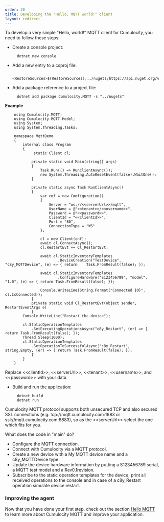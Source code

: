 ```yaml
---
order: 20
title: Developing the "Hello, MQTT world!" client
layout: redirect
---
```



To develop a very simple "Hello, world!" MQTT client for Cumulocity, you need to follow these steps:

* Create a console project:

    	dotnet new console

* Add a new entry <PropertyGroup> to a csproj file:

        <RestoreSources>$(RestoreSources);../nugets;https://api.nuget.org/v3/index.json</RestoreSources>
        
* Add a package reference to a project file:

		dotnet add package Cumulocity.MQTT -s "../nugets"


**Example**

        using Cumulocity.MQTT;
        using Cumulocity.MQTT.Model;
        using System;
        using System.Threading.Tasks;

        namespace MqttDemo
        {
            internal class Program
            {
                 static Client cl;
                 
                private static void Main(string[] args)
                {
                    Task.Run(() => RunClientAsync());
                    new System.Threading.AutoResetEvent(false).WaitOne();
                }

                private static async Task RunClientAsync()
                {
                    var cnf = new Configuration()
                    {
                        Server = "ws://<<serverUrl>>/mqtt",
                        UserName = @"<<tenant>>/<<username>>",
                        Password = @"<<password>>",
                        ClientId = "<<clientId>>",
                        Port = "80",
                        ConnectionType = "WS"
                    };

                    cl = new Client(cnf);
                    await cl.ConnectAsync();
                    cl.RestartEvt += Cl_RestartEvt;

                    await cl.StaticInventoryTemplates
                            .DeviceCreation("TestDevice", "c8y_MQTTDevice", (e) => { return    Task.FromResult(false); });

                    await cl.StaticInventoryTemplates
                            .ConfigureHardware("S123456789", "model", "1.0", (e) => { return Task.FromResult(false); });

                    Console.WriteLine(String.Format("Connected {0}", cl.IsConnected));
                }
                private static void Cl_RestartEvt(object sender, RestartEventArgs e)
                {
			Console.WriteLine("Restart the device");

	        cl.StaticOperationTemplates
		        .SetExecutingOperationsAsync("c8y_Restart", (er) => { return Task.FromResult(false); });
	        Thread.Sleep(1000);
	        cl.StaticOperationTemplates
		        .SetOperationToSuccessfulAsync("c8y_Restart", string.Empty, (er) => { return Task.FromResult(false); });
                }
            }
        }

Replace &lt;&lt;clientId&gt;&gt;, &lt;&lt;serverUrl&gt;&gt;, &lt;&lt;tenant&gt;&gt;, &lt;&lt;username&gt;&gt;, and &lt;&lt;password&gt;&gt; with your data.

* Build and run the application:

        dotnet build
        dotnet run

Cumulocity MQTT protocol supports both unsecured TCP and also secured SSL connections (e.g. tcp://mqtt.cumulocity.com:1883 or ssl://mqtt.cumulocity.com:8883), so as the &lt;&lt;serverUrl&gt;&gt; select the one which fits for you.

What does the code in "main" do?

* Configure the MQTT connection.
* Connect with Cumulocity via a MQTT protocol.
* Create a new device with a My MQTT device name and a c8y_MQTTDevice type.
* Update the device hardware information by putting a S123456789 serial, a MQTT test model and a Rev0.1revision.
* Subscribe to the static operation templates for the device, print all received operations to the console and in case of a c8y_Restart operation simulate device restart.

### Improving the agent

Now that you have done your first step, check out the section [Hello MQTT](/guides/device-sdk/mqtt#hello-mqtt) to learn more about Cumulocity MQTT and improve your application.
